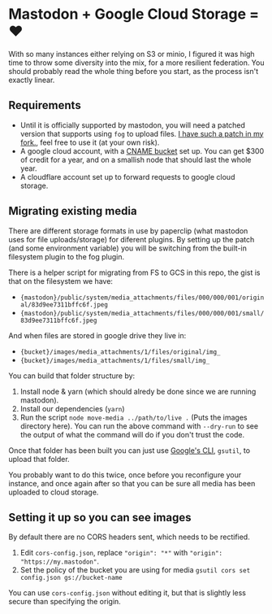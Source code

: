 Mastodon + Google Cloud Storage = ❤️
===================================

With so many instances either relying on S3 or minio, I figured it was high time to throw some diversity into the mix, for a more resilient federation. You should probably read the whole thing before you start, as the process isn't exactly linear.

Requirements
------------

* Until it is officially supported by mastodon, you will need a patched version that supports using `fog` to upload files. [I have such a patch in my fork.](https://github.com/nrdli/mastodon), feel free to use it (at your own risk).
* A google cloud account, with a [CNAME bucket](https://cloud.google.com/storage/docs/xml-api/reference-uris#cname) set up. You can get $300 of credit for a year, and on a smallish node that should last the whole year.
* A cloudflare account set up to forward requests to google cloud storage.

Migrating existing media
------------------------

There are different storage formats in use by paperclip (what mastodon uses for file uploads/storage) for diferent plugins. By setting up the patch (and some environment variable) you will be switching from the built-in filesystem plugin to the fog plugin.

There is a helper script for migrating from FS to GCS in this repo, the gist is that on the filesystem we have:

* `{mastodon}/public/system/media_attachments/files/000/000/001/original/83d9ee7311bffc6f.jpeg`
* `{mastodon}/public/system/media_attachments/files/000/000/001/small/83d9ee7311bffc6f.jpeg`

And when files are stored in google drive they live in:

* `{bucket}/images/media_attachments/1/files/original/img_`
* `{bucket}/images/media_attachments/1/files/small/img_`

You can build that folder structure by:

1. Install node & yarn (which should alredy be done since we are running mastodon).
2. Install our dependencies (`yarn`)
3. Run the script `node move-media ../path/to/live .` (Puts the images directory here).
  You can run the above command with `--dry-run` to see the output of what the command will do if you don't trust the code.

Once that folder has been built you can just use [Google's CLI](https://cloud.google.com/sdk/), `gsutil`, to upload that folder.

You probably want to do this twice, once before you reconfigure your instance, and once again after so that you can be sure all media has been uploaded to cloud storage.

Setting it up so you can see images
-----------------------------------

By default there are no CORS headers sent, which needs to be rectified.

1. Edit `cors-config.json`, replace `"origin": "*"` with `"origin": "https://my.mastodon"`.
2. Set the policy of the bucket you are using for media `gsutil cors set config.json gs://bucket-name`

You can use `cors-config.json` without editing it, but that is slightly less secure than specifying the origin.

